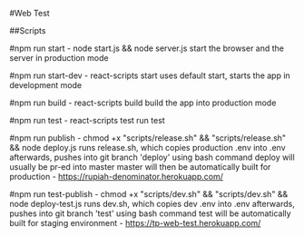 #Web Test

##Scripts 

#npm run start - node start.js && node server.js
start the browser and the server in production mode

#npm run start-dev - react-scripts start
uses default start, starts the app in development mode

#npm run build - react-scripts build
build the app into production mode

#npm run test - react-scripts test
run test

#npm run publish - chmod +x \"scripts/release.sh\" && \"scripts/release.sh\" && node deploy.js
runs release.sh, which copies production .env into .env
afterwards, pushes into git branch 'deploy' using bash command 
deploy will usually be pr-ed into master
master will then be automatically built for production - https://rupiah-denominator.herokuapp.com/

#npm run test-publish - chmod +x \"scripts/dev.sh\" && \"scripts/dev.sh\" && node deploy-test.js
runs dev.sh, which copies dev .env into .env
afterwards, pushes into git branch 'test' using bash command 
test will be automatically built for staging environment - https://tp-web-test.herokuapp.com/

